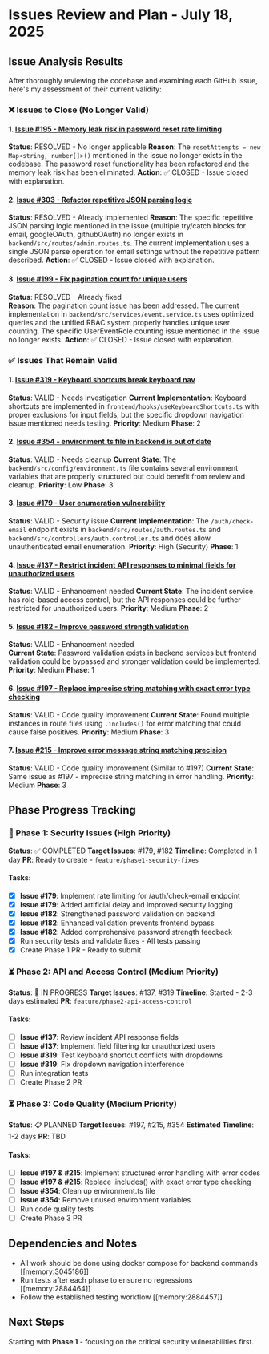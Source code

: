 # Issues Review and Plan - July 18, 2025

## Issue Analysis Results

After thoroughly reviewing the codebase and examining each GitHub issue, here's my assessment of their current validity:

### ❌ Issues to Close (No Longer Valid)

#### 1. [Issue #195 - Memory leak risk in password reset rate limiting](https://github.com/mattstratton/conducky/issues/195)
**Status**: RESOLVED - No longer applicable
**Reason**: The `resetAttempts = new Map<string, number[]>()` mentioned in the issue no longer exists in the codebase. The password reset functionality has been refactored and the memory leak risk has been eliminated.
**Action**: ✅ CLOSED - Issue closed with explanation.

#### 2. [Issue #303 - Refactor repetitive JSON parsing logic](https://github.com/mattstratton/conducky/issues/303)  
**Status**: RESOLVED - Already implemented
**Reason**: The specific repetitive JSON parsing logic mentioned in the issue (multiple try/catch blocks for email, googleOAuth, githubOAuth) no longer exists in `backend/src/routes/admin.routes.ts`. The current implementation uses a single JSON.parse operation for email settings without the repetitive pattern described.
**Action**: ✅ CLOSED - Issue closed with explanation.

#### 3. [Issue #199 - Fix pagination count for unique users](https://github.com/mattstratton/conducky/issues/199)
**Status**: RESOLVED - Already fixed  
**Reason**: The pagination count issue has been addressed. The current implementation in `backend/src/services/event.service.ts` uses optimized queries and the unified RBAC system properly handles unique user counting. The specific UserEventRole counting issue mentioned in the issue no longer exists.
**Action**: ✅ CLOSED - Issue closed with explanation.

### ✅ Issues That Remain Valid

#### 1. [Issue #319 - Keyboard shortcuts break keyboard nav](https://github.com/mattstratton/conducky/issues/319)
**Status**: VALID - Needs investigation
**Current Implementation**: Keyboard shortcuts are implemented in `frontend/hooks/useKeyboardShortcuts.ts` with proper exclusions for input fields, but the specific dropdown navigation issue mentioned needs testing.
**Priority**: Medium
**Phase**: 2

#### 2. [Issue #354 - environment.ts file in backend is out of date](https://github.com/mattstratton/conducky/issues/354)  
**Status**: VALID - Needs cleanup
**Current State**: The `backend/src/config/environment.ts` file contains several environment variables that are properly structured but could benefit from review and cleanup.
**Priority**: Low
**Phase**: 3

#### 3. [Issue #179 - User enumeration vulnerability](https://github.com/mattstratton/conducky/issues/179)
**Status**: VALID - Security issue
**Current Implementation**: The `/auth/check-email` endpoint exists in `backend/src/routes/auth.routes.ts` and `backend/src/controllers/auth.controller.ts` and does allow unauthenticated email enumeration.
**Priority**: High (Security)
**Phase**: 1

#### 4. [Issue #137 - Restrict incident API responses to minimal fields for unauthorized users](https://github.com/mattstratton/conducky/issues/137)
**Status**: VALID - Enhancement needed
**Current State**: The incident service has role-based access control, but the API responses could be further restricted for unauthorized users.
**Priority**: Medium
**Phase**: 2

#### 5. [Issue #182 - Improve password strength validation](https://github.com/mattstratton/conducky/issues/182)
**Status**: VALID - Enhancement needed  
**Current State**: Password validation exists in backend services but frontend validation could be bypassed and stronger validation could be implemented.
**Priority**: Medium
**Phase**: 1

#### 6. [Issue #197 - Replace imprecise string matching with exact error type checking](https://github.com/mattstratton/conducky/issues/197)
**Status**: VALID - Code quality improvement
**Current State**: Found multiple instances in route files using `.includes()` for error matching that could cause false positives.
**Priority**: Medium
**Phase**: 3

#### 7. [Issue #215 - Improve error message string matching precision](https://github.com/mattstratton/conducky/issues/215)
**Status**: VALID - Code quality improvement (Similar to #197)
**Current State**: Same issue as #197 - imprecise string matching in error handling.
**Priority**: Medium
**Phase**: 3

## Phase Progress Tracking

### 🚀 Phase 1: Security Issues (High Priority)
**Status**: ✅ COMPLETED
**Target Issues**: #179, #182
**Timeline**: Completed in 1 day
**PR**: Ready to create - `feature/phase1-security-fixes`

#### Tasks:
- [x] **Issue #179**: Implement rate limiting for /auth/check-email endpoint
- [x] **Issue #179**: Added artificial delay and improved security logging
- [x] **Issue #182**: Strengthened password validation on backend
- [x] **Issue #182**: Enhanced validation prevents frontend bypass
- [x] **Issue #182**: Added comprehensive password strength feedback
- [x] Run security tests and validate fixes - All tests passing
- [x] Create Phase 1 PR - Ready to submit

### ⏳ Phase 2: API and Access Control (Medium Priority)  
**Status**: 🔄 IN PROGRESS
**Target Issues**: #137, #319
**Timeline**: Started - 2-3 days estimated
**PR**: `feature/phase2-api-access-control`

#### Tasks:
- [ ] **Issue #137**: Review incident API response fields
- [ ] **Issue #137**: Implement field filtering for unauthorized users
- [ ] **Issue #319**: Test keyboard shortcut conflicts with dropdowns
- [ ] **Issue #319**: Fix dropdown navigation interference
- [ ] Run integration tests
- [ ] Create Phase 2 PR

### ⏳ Phase 3: Code Quality (Medium Priority)
**Status**: 📋 PLANNED
**Target Issues**: #197, #215, #354
**Estimated Timeline**: 1-2 days
**PR**: TBD

#### Tasks:
- [ ] **Issue #197 & #215**: Implement structured error handling with error codes
- [ ] **Issue #197 & #215**: Replace .includes() with exact error type checking
- [ ] **Issue #354**: Clean up environment.ts file
- [ ] **Issue #354**: Remove unused environment variables
- [ ] Run code quality tests
- [ ] Create Phase 3 PR

## Dependencies and Notes

- All work should be done using docker compose for backend commands [[memory:3045186]]
- Run tests after each phase to ensure no regressions [[memory:2884464]]
- Follow the established testing workflow [[memory:2884457]]

## Next Steps

Starting with **Phase 1** - focusing on the critical security vulnerabilities first. 